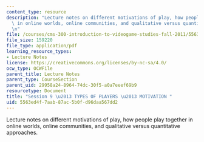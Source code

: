 ```yaml
---
content_type: resource
description: "Lecture notes on different motivations of play, how people play together\
  \ in online worlds, online communities, and qualitative versus quantitative approaches.\r\
  \n"
file: /courses/cms-300-introduction-to-videogame-studies-fall-2011/5563ed4f7aab87ac5b0fd96daa567dd2_MITCMS_300F11_session_9.pdf
file_size: 159220
file_type: application/pdf
learning_resource_types:
- Lecture Notes
license: https://creativecommons.org/licenses/by-nc-sa/4.0/
ocw_type: OCWFile
parent_title: Lecture Notes
parent_type: CourseSection
parent_uid: 29958a24-8964-74dc-30f5-a0a7eeef69b9
resourcetype: Document
title: "Session 9 \u2013 TYPES OF PLAYERS \u2013 MOTIVATION "
uid: 5563ed4f-7aab-87ac-5b0f-d96daa567dd2
---
```

Lecture notes on different motivations of play, how people play together in online worlds, online communities, and qualitative versus quantitative approaches.
